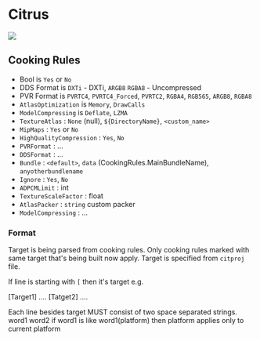 # Citrus
![](Orange/Orange.png)

## Cooking Rules

- Bool is `Yes` or `No`
- DDS Format is `DXTi` - DXTi, `ARGB8` `RGBA8` - Uncompressed
- PVR Format is `PVRTC4`, `PVRTC4_Forced`, `PVRTC2`, `RGBA4`, `RGB565`, `ARGB8`, `RGBA8`
- `AtlasOptimization` is `Memory`, `DrawCalls`
- `ModelCompressing` is `Deflate`, `LZMA`
- `TextureAtlas` : `None` (null), `${DirectoryName}`, `<custom_name>`
- `MipMaps` : `Yes` or `No`
- `HighQualityCompression` : `Yes`, `No`
- `PVRFormat` : ...
- `DDSFormat` : ...
- `Bundle` : `<default>`, `data` (CookingRules.MainBundleName), `anyotherbundlename`
- `Ignore` : `Yes`, `No`
- `ADPCMLimit` : int
- `TextureScaleFactor` : float
- `AtlasPacker` : `string` custom packer
- `ModelCompressing` : ...

### Format

Target is being parsed from cooking rules. Only cooking rules marked with same target that's being built now apply. Target is specified from `citproj` file.

If line is starting with `[` then it's target e.g.

[Target1]
....
[Tatget2]
....

Each line besides target MUST consist of two space separated strings.
word1 word2
if word1 is like word1(platform) then platform applies only to current platform



